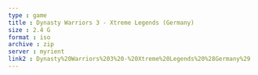 ```yaml
---
type : game
title : Dynasty Warriors 3 - Xtreme Legends (Germany)
size : 2.4 G
format : iso
archive : zip
server : myrient
link2 : Dynasty%20Warriors%203%20-%20Xtreme%20Legends%20%28Germany%29
---
```

